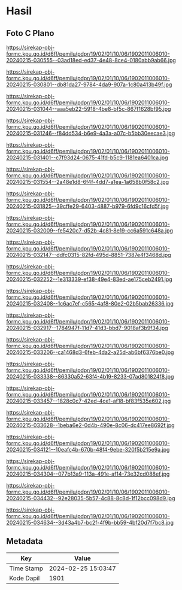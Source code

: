 # Hasil

## Foto C Plano

https://sirekap-obj-formc.kpu.go.id/d6ff/pemilu/pdpr/19/02/01/10/06/1902011006010-20240215-030555--03ad18ed-ed37-4e48-8ce4-0180abb9ab66.jpg

https://sirekap-obj-formc.kpu.go.id/d6ff/pemilu/pdpr/19/02/01/10/06/1902011006010-20240215-030801--db81da27-9784-4da9-907a-1c80a413b49f.jpg

https://sirekap-obj-formc.kpu.go.id/d6ff/pemilu/pdpr/19/02/01/10/06/1902011006010-20240215-031044--aaa5eb22-5918-4be8-bf5c-867f1628bf95.jpg

https://sirekap-obj-formc.kpu.go.id/d6ff/pemilu/pdpr/19/02/01/10/06/1902011006010-20240215-031246--f84dd534-b6e9-4a3a-a07c-b5bb30eecae3.jpg

https://sirekap-obj-formc.kpu.go.id/d6ff/pemilu/pdpr/19/02/01/10/06/1902011006010-20240215-031401--c7f93d24-0675-41fd-b5c9-1181ea6401ca.jpg

https://sirekap-obj-formc.kpu.go.id/d6ff/pemilu/pdpr/19/02/01/10/06/1902011006010-20240215-031554--2a48e1d8-6f4f-4dd7-a1ea-1a658b0f58c2.jpg

https://sirekap-obj-formc.kpu.go.id/d6ff/pemilu/pdpr/19/02/01/10/06/1902011006010-20240215-031825--39cffe29-6403-4887-b979-6fd9c16cfd5f.jpg

https://sirekap-obj-formc.kpu.go.id/d6ff/pemilu/pdpr/19/02/01/10/06/1902011006010-20240215-032009--fe5420c7-d52b-4c81-8e19-cc6a591c648a.jpg

https://sirekap-obj-formc.kpu.go.id/d6ff/pemilu/pdpr/19/02/01/10/06/1902011006010-20240215-032147--ddfc0315-82fd-495d-8851-7387e4f3468d.jpg

https://sirekap-obj-formc.kpu.go.id/d6ff/pemilu/pdpr/19/02/01/10/06/1902011006010-20240215-032252--1e313339-ef38-49e4-83ed-ae175ceb2491.jpg

https://sirekap-obj-formc.kpu.go.id/d6ff/pemilu/pdpr/19/02/01/10/06/1902011006010-20240215-032408--1c6ac7ef-c565-4af8-80e2-02b5bab26336.jpg

https://sirekap-obj-formc.kpu.go.id/d6ff/pemilu/pdpr/19/02/01/10/06/1902011006010-20240215-032917--1784947f-11d7-41d3-bbd7-9018af3b9f34.jpg

https://sirekap-obj-formc.kpu.go.id/d6ff/pemilu/pdpr/19/02/01/10/06/1902011006010-20240215-033206--ca1468d3-6feb-4da2-a25d-ab6bf6376be0.jpg

https://sirekap-obj-formc.kpu.go.id/d6ff/pemilu/pdpr/19/02/01/10/06/1902011006010-20240215-033338--86330a52-63f4-4b19-8233-07ad801824f8.jpg

https://sirekap-obj-formc.kpu.go.id/d6ff/pemilu/pdpr/19/02/01/10/06/1902011006010-20240215-033457--1828c0c7-42ed-4ce1-af18-bf83f535e602.jpg

https://sirekap-obj-formc.kpu.go.id/d6ff/pemilu/pdpr/19/02/01/10/06/1902011006010-20240215-033628--1beba6e2-0d4b-490e-8c06-dc417ee8692f.jpg

https://sirekap-obj-formc.kpu.go.id/d6ff/pemilu/pdpr/19/02/01/10/06/1902011006010-20240215-034121--10eafc4b-670b-48f4-9ebe-320f5b215e9a.jpg

https://sirekap-obj-formc.kpu.go.id/d6ff/pemilu/pdpr/19/02/01/10/06/1902011006010-20240215-034304--077b13a9-113a-491e-af14-73e32cd088ef.jpg

https://sirekap-obj-formc.kpu.go.id/d6ff/pemilu/pdpr/19/02/01/10/06/1902011006010-20240215-034432--92e28035-5b57-4c88-8c8d-1f12bcc098d9.jpg

https://sirekap-obj-formc.kpu.go.id/d6ff/pemilu/pdpr/19/02/01/10/06/1902011006010-20240215-034634--3d43a4b7-bc2f-4f9b-bb59-4bf20d7f7bc8.jpg


## Metadata

| Key        | Value               |
| ---------- | ------------------- |
| Time Stamp | 2024-02-25 15:03:47 |
| Kode Dapil | 1901                |



